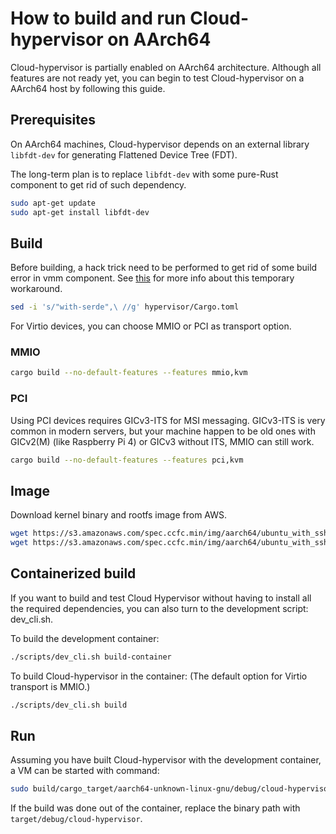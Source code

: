 # How to build and run Cloud-hypervisor on AArch64

Cloud-hypervisor is partially enabled on AArch64 architecture.
Although all features are not ready yet, you can begin to test Cloud-hypervisor on a AArch64 host by following this guide.

## Prerequisites

On AArch64 machines, Cloud-hypervisor depends on an external library `libfdt-dev` for generating Flattened Device Tree (FDT).

The long-term plan is to replace `libfdt-dev` with some pure-Rust component to get rid of such dependency.

```bash
sudo apt-get update
sudo apt-get install libfdt-dev
```

## Build

Before building, a hack trick need to be performed to get rid of some build error in vmm component. See [this](https://github.com/cloud-hypervisor/kvm-bindings/pull/1) for more info about this temporary workaround.

```bash
sed -i 's/"with-serde",\ //g' hypervisor/Cargo.toml
```

For Virtio devices, you can choose MMIO or PCI as transport option.

### MMIO

```bash
cargo build --no-default-features --features mmio,kvm
```

### PCI

Using PCI devices requires GICv3-ITS for MSI messaging. GICv3-ITS is very common in modern servers, but your machine happen to be old ones with GICv2(M) (like Raspberry Pi 4) or GICv3 without ITS, MMIO can still work.

```bash
cargo build --no-default-features --features pci,kvm
```

## Image

Download kernel binary and rootfs image from AWS.

```bash
wget https://s3.amazonaws.com/spec.ccfc.min/img/aarch64/ubuntu_with_ssh/fsfiles/xenial.rootfs.ext4 -O rootfs.ext4
wget https://s3.amazonaws.com/spec.ccfc.min/img/aarch64/ubuntu_with_ssh/kernel/vmlinux.bin -O kernel.bin
```

## Containerized build

If you want to build and test Cloud Hypervisor without having to install all the required dependencies, you can also turn to the development script: dev_cli.sh.

To build the development container:

```bash
./scripts/dev_cli.sh build-container
```

To build Cloud-hypervisor in the container: (The default option for Virtio transport is MMIO.)

```bash
./scripts/dev_cli.sh build
```

## Run

Assuming you have built Cloud-hypervisor with the development container, a VM can be started with command:

```bash
sudo build/cargo_target/aarch64-unknown-linux-gnu/debug/cloud-hypervisor --kernel kernel.bin --disk path=rootfs.ext4 --cmdline "keep_bootcon console=hvc0 reboot=k panic=1 pci=off root=/dev/vda rw" --cpus boot=4 --memory size=512M --serial file=serial.log --log-file log.log -vvv
```

If the build was done out of the container, replace the binary path with `target/debug/cloud-hypervisor`.
